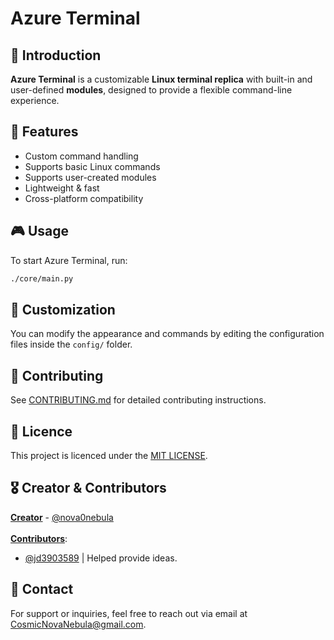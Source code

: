 # Azure Terminal

## 🚀 Introduction
**Azure Terminal** is a customizable **Linux terminal replica** with built-in and user-defined **modules**, designed to provide a flexible command-line experience.

## 🌟 Features
- Custom command handling
- Supports basic Linux commands
- Supports user-created modules
- Lightweight & fast
- Cross-platform compatibility

## 🎮 Usage
To start Azure Terminal, run:
```sh
./core/main.py
```

## 🎨 Customization
You can modify the appearance and commands by editing the configuration files inside the `config/` folder.

## 🤝 Contributing
See [CONTRIBUTING.md](../docs/CONTRIBUTING.md) for detailed contributing instructions.

## 📜 Licence
This project is licenced under the [MIT LICENSE](../docs/LICENSE.md).

## 🎖️ Creator & Contributors
<ins>**Creator**</ins> - [@nova0nebula](https://github.com/nova0nebula)<br><br>
<ins>**Contributors**</ins>:
- [@jd3903589](https://www.instagram.com/jd3903589/) | Helped provide ideas.

## 📧 Contact
For support or inquiries, feel free to reach out via email at CosmicNovaNebula@gmail.com.
